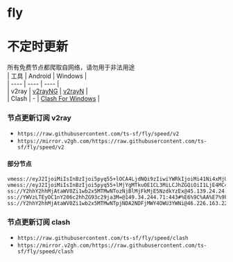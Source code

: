 # fly
# 不定时更新
所有免费节点都爬取自网络，请勿用于非法用途  
|  工具  | Android  | Windows  |  
|  ----  | ----   | ----  |  
| v2ray  | [v2rayNG](https://github.com/2dust/v2rayNG/releases) | [v2rayN](https://github.com/2dust/v2rayN/releases) |  
| Clash  | - | [Clash For Windows](https://github.com/2dust/clashN/releases) | 
  
### 节点更新订阅  v2ray
- `https://raw.githubusercontent.com/ts-sf/fly/speed/v2`  
- `https://mirror.v2gh.com/https://raw.githubusercontent.com/ts-sf/fly/speed/v2`  

#### 部分节点  
``` 
vmess://eyJ2IjoiMiIsInBzIjoi5pyq55+lOCA4LjdNQi9zIiwiYWRkIjoiMi41Ni4xMjUuMTAxIiwicG9ydCI6IjM4MDg4IiwiaWQiOiIxMjc1ZWExOC1iYzljLTRiY2ItYjNmZC1mZWU3MDI3MmUxNDMiLCJhaWQiOiIwIiwic2N5IjoiYXV0byIsIm5ldCI6InRjcCIsInR5cGUiOiJub25lIiwiaG9zdCI6IiIsInBhdGgiOiIvIiwidGxzIjoiIiwic25pIjoiIiwidGVzdF9uYW1lIjoiOCJ9
vmess://eyJ2IjoiMiIsInBzIjoi5pyq55+lMjYgMTkuOE1CL3MiLCJhZGQiOiI1LjE4MC4zMC4xNDYiLCJwb3J0IjoiMjc3NzMiLCJpZCI6ImIyMzQ3MjM5LWRkMTUtNDBiMy1iNjgzLTUwY2MyZmYxOWFlNyIsImFpZCI6IjAiLCJzY3kiOiJhdXRvIiwibmV0IjoidGNwIiwidHlwZSI6Im5vbmUiLCJob3N0IjoiIiwicGF0aCI6IiIsInRscyI6IiIsInNuaSI6IiIsInRlc3RfbmFtZSI6IjI2In0=
ss://Y2hhY2hhMjAtaWV0Zi1wb2x5MTMwNTozNjBlMjFkMjE5NzdkYzEx@45.139.24.24:57456#%E6%9C%AA%E7%9F%A554%204.5MB%2Fs
ss://YWVzLTEyOC1nY206c2hhZG93c29ja3M=@149.34.244.71:443#%E6%9C%AA%E7%9F%A559%2018.7MB%2Fs
ss://Y2hhY2hhMjAtaWV0Zi1wb2x5MTMwNTpjNDA2NDFjMWY4OWU3YWNi@46.226.163.225:57456#%E6%9C%AA%E7%9F%A563%209.2MB%2Fs
```
### 节点更新订阅  clash
- `https://raw.githubusercontent.com/ts-sf/fly/speed/clash`  
- `https://mirror.v2gh.com/https://raw.githubusercontent.com/ts-sf/fly/speed/clash`  


